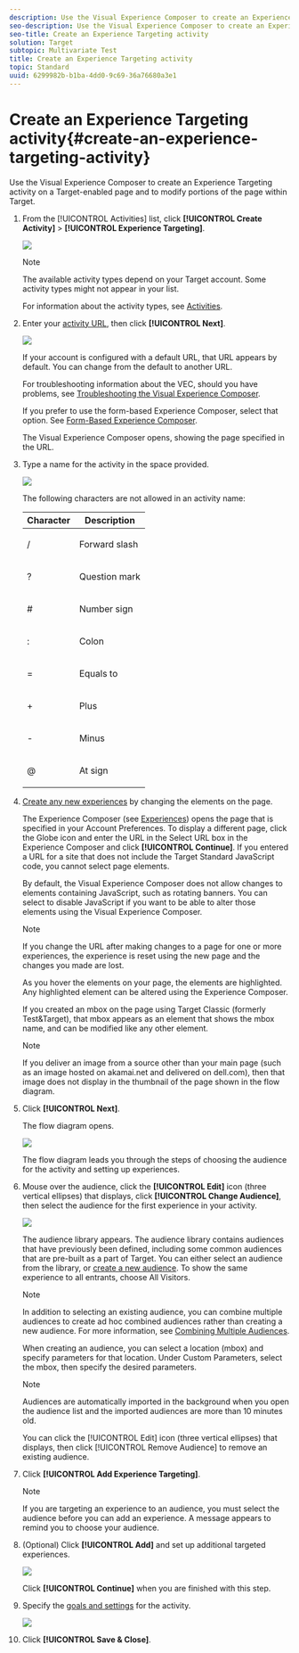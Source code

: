 ```yaml
---
description: Use the Visual Experience Composer to create an Experience Targeting activity on a Target-enabled page and to modify portions of the page within Target.
seo-description: Use the Visual Experience Composer to create an Experience Targeting activity on a Target-enabled page and to modify portions of the page within Target.
seo-title: Create an Experience Targeting activity
solution: Target
subtopic: Multivariate Test
title: Create an Experience Targeting activity
topic: Standard
uuid: 6299982b-b1ba-4dd0-9c69-36a76680a3e1
---
```


# Create an Experience Targeting activity{#create-an-experience-targeting-activity}

Use the Visual Experience Composer to create an Experience Targeting activity on a Target-enabled page and to modify portions of the page within Target.

1. From the [!UICONTROL Activities] list, click **[!UICONTROL Create Activity]** > **[!UICONTROL Experience Targeting]**.

   ![](assets/xt_select.png)

   >[!NOTE]
   >
   >The available activity types depend on your Target account. Some activity types might not appear in your list.

   For information about the activity types, see [Activities](../../../c-activities/activities.md#concept_D317A95A1AB54674BA7AB65C7985BA03). 
1. Enter your [activity URL](../../../c-activities/t-experience-target/t-xt-create/xt-activity-url.md#concept_D28549AAA0A14E3BB5F05F32BE8ABC90), then click **[!UICONTROL Next]**.

   ![](assets/form_url.png)

   If your account is configured with a default URL, that URL appears by default. You can change from the default to another URL.

   For troubleshooting information about the VEC, should you have problems, see [Troubleshooting the Visual Experience Composer](../../../c-experiences/c-visual-experience-composer/r-troubleshoot-composer/troubleshoot-composer.md#reference_77743144F10143A3A89D56E116D296E4).

   If you prefer to use the form-based Experience Composer, select that option. See [Form-Based Experience Composer](https://marketing.adobe.com/resources/help/en_US/target/target/t_form_experience_composer.html).

   The Visual Experience Composer opens, showing the page specified in the URL. 
1. Type a name for the activity in the space provided.

   ![](assets/xt_name.png)

   The following characters are not allowed in an activity name:

    <table id="table_F5E365667FDC48AD8B4461E40CD669B8"> 
    <thead> 
    <tr> 
    <th colname="col1" class="entry"> Character </th> 
    <th colname="col2" class="entry"> Description </th> 
    </tr>
    </thead>
    <tbody> 
    <tr> 
    <td colname="col1"> <p>/ </p> </td> 
    <td colname="col2"> <p>Forward slash </p> </td> 
    </tr> 
    <tr> 
    <td colname="col1"> <p>? </p> </td> 
    <td colname="col2"> <p>Question mark </p> </td> 
    </tr> 
    <tr> 
    <td colname="col1"> <p># </p> </td> 
    <td colname="col2"> <p>Number sign </p> </td> 
    </tr> 
    <tr> 
    <td colname="col1"> <p>: </p> </td> 
    <td colname="col2"> <p>Colon </p> </td> 
    </tr> 
    <tr> 
    <td colname="col1"> <p>= </p> </td> 
    <td colname="col2"> <p>Equals to </p> </td> 
    </tr> 
    <tr> 
    <td colname="col1"> <p>+ </p> </td> 
    <td colname="col2"> <p>Plus </p> </td> 
    </tr> 
    <tr> 
    <td colname="col1"> <p>- </p> </td> 
    <td colname="col2"> <p>Minus </p> </td> 
    </tr> 
    <tr> 
    <td colname="col1"> <p>@ </p> </td> 
    <td colname="col2"> <p>At sign </p> </td> 
    </tr> 
    </tbody> 
    </table>

1. [Create any new experiences](../../../c-activities/t-experience-target/t-xt-create/xt-add-experience.md#task_454646F2895242D3B92DC395A0CE1A00) by changing the elements on the page.

   The Experience Composer (see [Experiences](../../../c-experiences/experiences.md#concept_1D011219034B492BB03C08B3BB80E3F0)) opens the page that is specified in your Account Preferences. To display a different page, click the Globe icon and enter the URL in the Select URL box in the Experience Composer and click **[!UICONTROL Continue]**. If you entered a URL for a site that does not include the Target Standard JavaScript code, you cannot select page elements.

   By default, the Visual Experience Composer does not allow changes to elements containing JavaScript, such as rotating banners. You can select to disable JavaScript if you want to be able to alter those elements using the Visual Experience Composer.

   >[!NOTE]
   >
   >If you change the URL after making changes to a page for one or more experiences, the experience is reset using the new page and the changes you made are lost.

   As you hover the elements on your page, the elements are highlighted. Any highlighted element can be altered using the Experience Composer.

   If you created an mbox on the page using Target Classic (formerly Test&Target), that mbox appears as an element that shows the mbox name, and can be modified like any other element.

   >[!NOTE]
   >
   >If you deliver an image from a source other than your main page (such as an image hosted on akamai.net and delivered on dell.com), then that image does not display in the thumbnail of the page shown in the flow diagram.

1. Click **[!UICONTROL Next]**.

   The flow diagram opens.

   ![](assets/xt_diagram.png)

   The flow diagram leads you through the steps of choosing the audience for the activity and setting up experiences. 
1. Mouse over the audience, click the **[!UICONTROL Edit]** icon (three vertical ellipses) that displays, click **[!UICONTROL Change Audience]**, then select the audience for the first experience in your activity.

   ![](assets/xt_change_audience.png)

   The audience library appears. The audience library contains audiences that have previously been defined, including some common audiences that are pre-built as a part of Target. You can either select an audience from the library, or [create a new audience](../../../c-target/c-audiences/audiences.md#concept_65BE870D290E412D8BBF557EEA67C271). To show the same experience to all entrants, choose All Visitors.

   >[!NOTE]
   >
   >In addition to selecting an existing audience, you can combine multiple audiences to create ad hoc combined audiences rather than creating a new audience. For more information, see [Combining Multiple Audiences](../../../c-target/combining-multiple-audiences.md#concept_A7386F1EA4394BD2AB72399C225981E5).

   When creating an audience, you can select a location (mbox) and specify parameters for that location. Under Custom Parameters, select the mbox, then specify the desired parameters.

   >[!NOTE]
   >
   >Audiences are automatically imported in the background when you open the audience list and the imported audiences are more than 10 minutes old.

   You can click the [!UICONTROL Edit] icon (three vertical ellipses) that displays, then click [!UICONTROL Remove Audience] to remove an existing audience. 
1. Click **[!UICONTROL Add Experience Targeting]**.

   >[!NOTE]
   >
   >If you are targeting an experience to an audience, you must select the audience before you can add an experience. A message appears to remind you to choose your audience.

1. (Optional) Click **[!UICONTROL Add]** and set up additional targeted experiences.

   ![](assets/xt_add_xt.png)

   Click **[!UICONTROL Continue]** when you are finished with this step. 
1. Specify the [goals and settings](../../../c-activities/t-experience-target/t-xt-create/xt-goals-and-settings.md#reference_B25389FD6F3A4989801E740364B089CC) for the activity.

   ![](assets/xt_settings.png)

1. Click **[!UICONTROL Save & Close]**.
